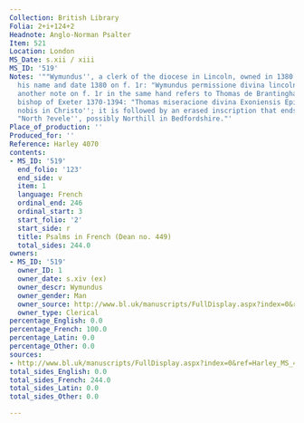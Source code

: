 ```yaml
---
Collection: British Library
Folia: 2+i+124+2
Headnote: Anglo-Norman Psalter
Item: 521
Location: London
MS_Date: s.xii / xiii
MS_ID: '519'
Notes: '""Wymundus'', a clerk of the diocese in Lincoln, owned in 1380: a note with
  his name and date 1380 on f. 1r: "Wymundus permissione divina lincolniensis Episcopus'';
  another note on f. 1r in the same hand refers to Thomas de Brantingham (d. 1394),
  bishop of Exeter 1370-1394: "Thomas miseracione divina Exoniensis Episcopum dilectum
  nobis in Christo''; it is followed by an erased inscription that ends with the text
  "North ?evele'', possibly Northill in Bedfordshire."'
Place_of_production: ''
Produced_for: ''
Reference: Harley 4070
contents:
- MS_ID: '519'
  end_folio: '123'
  end_side: v
  item: 1
  language: French
  ordinal_end: 246
  ordinal_start: 3
  start_folio: '2'
  start_side: r
  title: Psalms in French (Dean no. 449)
  total_sides: 244.0
owners:
- MS_ID: '519'
  owner_ID: 1
  owner_date: s.xiv (ex)
  owner_descr: Wymundus
  owner_gender: Man
  owner_source: http://www.bl.uk/manuscripts/FullDisplay.aspx?index=0&ref=Harley_MS_4070
  owner_type: Clerical
percentage_English: 0.0
percentage_French: 100.0
percentage_Latin: 0.0
percentage_Other: 0.0
sources:
- http://www.bl.uk/manuscripts/FullDisplay.aspx?index=0&ref=Harley_MS_4070
total_sides_English: 0.0
total_sides_French: 244.0
total_sides_Latin: 0.0
total_sides_Other: 0.0

---
```

